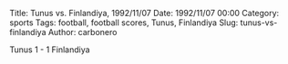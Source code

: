 Title: Tunus vs. Finlandiya, 1992/11/07
Date: 1992/11/07 00:00
Category: sports
Tags: football, football scores, Tunus, Finlandiya
Slug: tunus-vs-finlandiya
Author: carbonero


Tunus 1 - 1 Finlandiya
